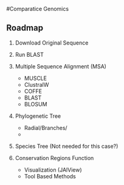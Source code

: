 #Comparatice Genomics 

## Roadmap
1. Download Original Sequence
2. Run BLAST 
3. Multiple Sequence Alignment (MSA)
   - MUSCLE
   - ClustralW
   - COFFE
   - BLAST
   - BLOSUM
4. Phylogenetic Tree
   - Radial/Branches/
   - 
5. Species Tree (Not needed for this case?)

6. Conservation Regions Function
   - Visualization (JAlView)
   - Tool Based Methods

